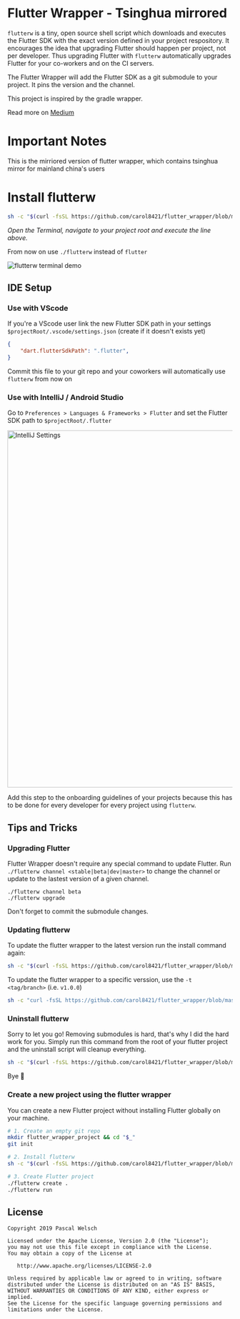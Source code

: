 # Flutter Wrapper - Tsinghua mirrored

`flutterw` is a tiny, open source shell script which downloads and executes the Flutter SDK with the exact version defined in your project respository.
It encourages the idea that upgrading Flutter should happen per project, not per developer.
Thus upgrading Flutter with `flutterw` automatically upgrades Flutter for your co-workers and on the CI servers.

The Flutter Wrapper will add the Flutter SDK as a git submodule to your project.
It pins the version and the channel.

This project is inspired by the gradle wrapper.

Read more on [Medium](https://medium.com/grandcentrix/flutter-wrapper-bind-your-project-to-an-explicit-flutter-release-4062cfe6dcaf)

# Important Notes
This is the mirriored version of flutter wrapper, which contains tsinghua mirror for mainland china's users

# Install flutterw

```bash
sh -c "$(curl -fsSL https://github.com/carol8421/flutter_wrapper/blob/master/install.sh)"
```
_Open the Terminal, navigate to your project root and execute the line above._

From now on use `./flutterw` instead of `flutter`

![flutterw terminal demo](https://user-images.githubusercontent.com/1096485/64660427-840dc080-d440-11e9-97a2-a9e2bef203bd.gif)

## IDE Setup
### Use with VScode

If you're a VScode user link the new Flutter SDK path in your settings
`$projectRoot/.vscode/settings.json` (create if it doesn't exists yet)

```json
{
    "dart.flutterSdkPath": ".flutter",
}
```

Commit this file to your git repo and your coworkers will automatically use `flutterw` from now on

### Use with IntelliJ / Android Studio

Go to `Preferences > Languages & Frameworks > Flutter` and set the Flutter SDK path to `$projectRoot/.flutter`

<img width="800" alt="IntelliJ Settings" src="https://user-images.githubusercontent.com/1096485/64658026-3a1fdd00-d436-11e9-9457-556059f68e2c.png">

Add this step to the onboarding guidelines of your projects because this has to be done for every developer for every project using `flutterw`.


## Tips and Tricks
### Upgrading Flutter

Flutter Wrapper doesn't require any special command to update Flutter.
Run `./flutterw channel <stable|beta|dev|master>` to change the channel or update to the lastest version of a given channel.

```
./flutterw channel beta
./flutterw upgrade
```

Don't forget to commit the submodule changes.  


### Updating flutterw 

To update the flutter wrapper to the latest version run the install command again:

```bash
sh -c "$(curl -fsSL https://github.com/carol8421/flutter_wrapper/blob/master/install.sh)"
```

To update the flutter wrapper to a specific verssion, use the `-t <tag/branch>` (i.e. `v1.0.0`)

```bash
sh -c "curl -fsSL https://github.com/carol8421/flutter_wrapper/blob/master/install.sh" | bash /dev/stdin -t v1.0.0
```


### Uninstall flutterw

Sorry to let you go!
Removing submodules is hard, that's why I did the hard work for you.
Simply run this command from the root of your flutter project and the uninstall script will cleanup everything.

```bash
sh -c "$(curl -fsSL https://github.com/carol8421/flutter_wrapper/blob/master/uninstall.sh)"
```

Bye :wave:

### Create a new project using the flutter wrapper

You can create a new Flutter project without installing Flutter globally on your machine.

```bash
# 1. Create an empty git repo
mkdir flutter_wrapper_project && cd "$_"
git init

# 2. Install flutterw
sh -c "$(curl -fsSL https://github.com/carol8421/flutter_wrapper/blob/master/install.sh)"

# 3. Create Flutter project
./flutterw create .
./flutterw run
```

## License

```
Copyright 2019 Pascal Welsch

Licensed under the Apache License, Version 2.0 (the "License");
you may not use this file except in compliance with the License.
You may obtain a copy of the License at

   http://www.apache.org/licenses/LICENSE-2.0

Unless required by applicable law or agreed to in writing, software
distributed under the License is distributed on an "AS IS" BASIS,
WITHOUT WARRANTIES OR CONDITIONS OF ANY KIND, either express or implied.
See the License for the specific language governing permissions and
limitations under the License.
```
